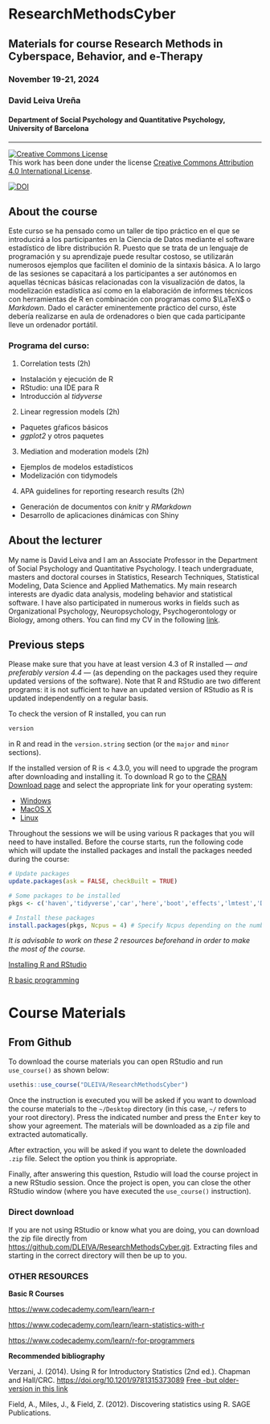 # ResearchMethodsCyber
## Materials for course Research Methods in Cyberspace, Behavior, and e-Therapy

### November 19-21, 2024

### David Leiva Ureña

#### Department of Social Psychology and Quantitative Psychology, University of Barcelona

---

<a rel="license" href="http://creativecommons.org/licenses/by/4.0/"><img alt="Creative Commons License" style="border-width:0" src="https://i.creativecommons.org/l/by/4.0/88x31.png" /></a><br />This work has been done under the license <a rel="license" href="http://creativecommons.org/licenses/by/4.0/">Creative Commons Attribution 4.0 International License</a>.

[![DOI](https://zenodo.org/badge/DOI/10.5281/zenodo.8152802.svg)](https://doi.org/10.5281/zenodo.8152802)

## About the course

Este curso se ha pensado como un taller de tipo práctico en el que se introducirá a los participantes en la Ciencia de Datos mediante el software estadístico de libre distribución R. Puesto que se trata de un lenguaje de programación y su aprendizaje puede resultar costoso, se utilizarán numerosos ejemplos que faciliten el dominio de la sintaxis básica. A lo largo de las sesiones se capacitará a los participantes a ser autónomos en aquellas técnicas básicas relacionadas con la visualización de datos, la modelización estadística así como en la elaboración de informes técnicos con herramientas de R en combinación con programas como $\LaTeX$ o *Markdown*. Dado el carácter eminentemente práctico del curso, éste debería realizarse en aula de ordenadores o bien que cada participante lleve un ordenador portátil.

### Programa del curso:

1. Correlation tests (2h)
 - Instalación y ejecución de R
 - RStudio: una IDE para R
 - Introducción al *tidyverse*

2. Linear regression models (2h)
 - Paquetes gŕaficos básicos 
 - *ggplot2* y otros paquetes

3. Mediation and moderation models (2h)
 - Ejemplos de modelos estadísticos
 - Modelización con tidymodels

4. APA guidelines for reporting research results (2h)
 - Generación de documentos con *knitr* y *RMarkdown*
 - Desarrollo de aplicaciones dinámicas con Shiny

## About the lecturer

My name is David Leiva and I am an Associate Professor in the Department of Social Psychology and Quantitative Psychology. I teach undergraduate, masters and doctoral courses in Statistics, Research Techniques, Statistical Modeling, Data Science and Applied Mathematics. My main research interests are dyadic data analysis, modeling behavior and statistical software. I have also participated in numerous works in fields such as Organizational Psychology, Neuropsychology, Psychogerontology or Biology, among others. You can find my CV in the following [link](https://github.com/DLEIVA/CV/blob/main/CV_DLU_2023.pdf).

## Previous steps

Please make sure that you have at least version 4.3 of R installed &mdash; *and preferably version 4.4* &mdash; (as depending on the packages used they require updated versions of the software). Note that R and RStudio are two different programs: it is not sufficient to have an updated version of RStudio as R is updated independently on a regular basis.

To check the version of R installed, you can run

```r
version
```

in R and read in the `version.string` section (or the `major` and `minor` sections).

If the installed version of R is < 4.3.0, you will need to upgrade the program after downloading and installing it. To download R go to the [CRAN Download page](https://cran.r-project.org/) and select the appropriate link for your operating system:

* [Windows](https://cran.r-project.org/bin/windows/)
* [MacOS X](https://cran.r-project.org/bin/macosx/)
* [Linux](https://cran.r-project.org/bin/linux/)

Throughout the sessions we will be using various R packages that you will need to have installed. Before the course starts, run the following code which will update the installed packages and install the packages needed during the course:

```r
# Update packages
update.packages(ask = FALSE, checkBuilt = TRUE)

# Some packages to be installed
pkgs <- c('haven','tidyverse','car','here','boot','effects','lmtest','DiagrammeR','interactions','compareGroups','apaTables','dslabs','ggthemes','ggrepel','ggstatsplot','patchwork')

# Install these packages
install.packages(pkgs, Ncpus = 4) # Specify Ncpus depending on the number of available CPUs
```

*It is advisable to work on these 2 resources beforehand in order to make the most of the course.*

[Installing R and RStudio](https://learnr-examples.shinyapps.io/ex-setup-r/)

[R basic programming](https://posit.cloud/learn/primers/1.2)

# Course Materials

## From Github

To download the course materials you can open RStudio and run `use_course()` as shown below:

```r
usethis::use_course("DLEIVA/ResearchMethodsCyber")
```

Once the instruction is executed you will be asked if you want to download the course materials to the `~/Desktop` directory (in this case, `~/` refers to your root directory). Press the indicated number and press the <kbd>Enter</kbd> key to show your agreement. The materials will be downloaded as a zip file and extracted automatically.

After extraction, you will be asked if you want to delete the downloaded `.zip` file. Select the option you think is appropriate.

Finally, after answering this question, Rstudio will load the course project in a new RStudio session. Once the project is open, you can close the other RStudio window (where you have executed the `use_course()` instruction).

### Direct download

If you are not using RStudio or know what you are doing, you can download the zip file directly from <https://github.com/DLEIVA/ResearchMethodsCyber.git>. Extracting files and starting in the correct directory will then be up to you.

### OTHER RESOURCES

**Basic R Courses**

https://www.codecademy.com/learn/learn-r

https://www.codecademy.com/learn/learn-statistics-with-r

https://www.codecademy.com/learn/r-for-programmers

**Recommended bibliography**

Verzani, J. (2014). Using R for Introductory Statistics (2nd ed.). Chapman and Hall/CRC. https://doi.org/10.1201/9781315373089 [Free -but older- version in this link](https://cran.r-project.org/doc/contrib/Verzani-SimpleR.pdf)

Field, A., Miles, J., & Field, Z. (2012). Discovering statistics using R. SAGE Publications.
